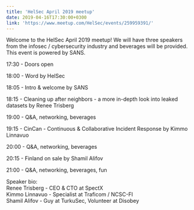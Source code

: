 ```yaml
---
title: 'HelSec April 2019 meetup'
date: 2019-04-16T17:30:00+0300
link: 'https://www.meetup.com/HelSec/events/259959391/'
---
```


Welcome to the HelSec April 2019 meetup! We will have three speakers from the infosec / cybersecurity industry and beverages will be provided. This event is powered by SANS.

 17:30 - Doors open

 18:00 - Word by HelSec

 18:05 - Intro & welcome by SANS

 18:15 - Cleaning up after neighbors - a more in-depth look into leaked datasets by Renee Trisberg

 19:00 - Q&A, networking, beverages

 19:15 - CinCan - Continuous & Collaborative Incident Response by Kimmo Linnavuo

 20:00 - Q&A, networking, beverages

 20:15 - Finland on sale by Shamil Alifov

 21:00 - Q&A, networking, beverages, fun

 Speaker bio:  
Renee Trisberg - CEO & CTO at SpectX  
Kimmo Linnavuo - Specialist at Traficom / NCSC-FI  
Shamil Alifov - Guy at TurkuSec, Volunteer at Disobey

 